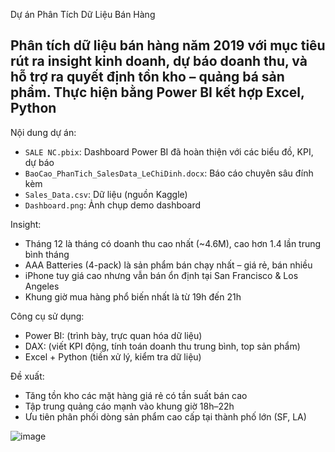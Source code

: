 Dự án Phân Tích Dữ Liệu Bán Hàng

Phân tích dữ liệu bán hàng năm 2019 với mục tiêu rút ra insight kinh doanh, dự báo doanh thu, và hỗ trợ ra quyết định tồn kho – quảng bá sản phẩm. Thực hiện bằng Power BI kết hợp Excel, Python
---
Nội dung dự án:
- `SALE NC.pbix`: Dashboard Power BI đã hoàn thiện với các biểu đồ, KPI, dự báo
- `BaoCao_PhanTich_SalesData_LeChiDinh.docx`: Báo cáo chuyên sâu đính kèm
- `Sales_Data.csv`: Dữ liệu (nguồn Kaggle)
- `Dashboard.png`: Ảnh chụp demo dashboard

Insight:
- Tháng 12 là tháng có doanh thu cao nhất (~4.6M), cao hơn 1.4 lần trung bình tháng
- AAA Batteries (4-pack) là sản phẩm bán chạy nhất – giá rẻ, bán nhiều
- iPhone tuy giá cao nhưng vẫn bán ổn định tại San Francisco & Los Angeles
- Khung giờ mua hàng phổ biến nhất là từ 19h đến 21h

Công cụ sử dụng:
- Power BI: (trình bày, trực quan hóa dữ liệu)
- DAX: (viết KPI động, tính toán doanh thu trung bình, top sản phẩm)
- Excel + Python (tiền xử lý, kiểm tra dữ liệu)

Đề xuất:
- Tăng tồn kho các mặt hàng giá rẻ có tần suất bán cao
- Tập trung quảng cáo mạnh vào khung giờ 18h–22h
- Ưu tiên phân phối dòng sản phẩm cao cấp tại thành phố lớn (SF, LA)

![image](https://github.com/user-attachments/assets/f433bdc8-9251-4761-9fc0-469845460974)


